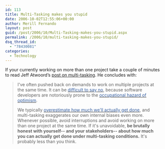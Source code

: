 ```yaml
---
id: 113
title: Multi-Tasking makes you stupid
date: 2006-10-02T12:55:06+00:00
author: Merill Fernando
layout: post
guid: /post/2006/10/Multi-Tasking-makes-you-stupid.aspx
permalink: /2006/10/multi-tasking-makes-you-stupid/
dsq_thread_id:
  - "78430081"
categories:
  - Technology
---
```

<p>If your currently working on more than one project take a couple of minutes to read Jeff Atwoord&rsquo;s <a href="http://www.codinghorror.com/blog/archives/000691.html">post on multi-tasking</a>. He concludes with:</p>
<blockquote dir="ltr" style="MARGIN-RIGHT: 0px">
<p>I've often pushed back on demands to work on multiple projects at the same time. It can be <a href="http://www.codinghorror.com/blog/archives/000109.html"><font color="#355ea0">difficult to say no</font></a>, because software developers are notoriously prone to the <a href="http://www.codinghorror.com/blog/archives/000284.html"><font color="#355ea0">occupational hazard of optimism</font></a>. 
<p>We typically <a href="http://www.codinghorror.com/blog/archives/000626.html"><font color="#355ea0">overestimate how much we'll actually get done</font></a>, and multi-tasking exaggerates our own internal biases even more. Whenever possible, avoid interruptions and avoid working on more than one project at the same time. If it's unavoidable, <b>be brutally honest with yourself-- and your stakeholders-- about how much you can actually get done under multi-tasking conditions.</b> It's probably less than you think. </p></blockquote>
<p dir="ltr">&nbsp;</p>